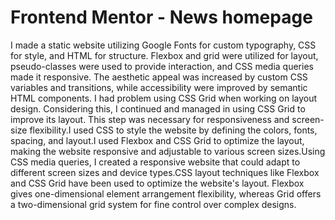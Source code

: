 # Frontend Mentor - News homepage
I made a static website utilizing Google Fonts for custom typography, CSS for style, and HTML for structure. Flexbox and grid were utilized for layout, pseudo-classes were used to provide interaction, and CSS media queries made it responsive. The aesthetic appeal was increased by custom CSS variables and transitions, while accessibility  were improved by semantic HTML components. 
I had problem using CSS Grid when working on layout design. Considering this, I continued and managed in using CSS Grid to improve its layout. This step was necessary for responsiveness and screen-size flexibility.I used CSS to style the website by defining the colors, fonts, spacing, and layout.I used Flexbox and CSS Grid to optimize the layout, making the website responsive and adjustable to various screen sizes.Using CSS media queries, I created a responsive website that could adapt to different screen sizes and device types.CSS layout techniques like Flexbox and CSS Grid have been used to optimize the website's layout. Flexbox gives one-dimensional element arrangement flexibility, whereas Grid offers a two-dimensional grid system for fine control over complex designs.
